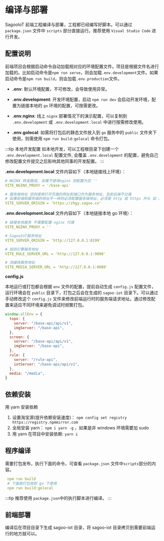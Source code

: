 # 编译与部署

SagooIoT 前端工程编译与部署，工程都已经编写好脚本。可以通过 `package.json` 文件中 `scripts` 部分直接运行。推荐使用 `Visual Studio Code` 进行开发。

## 配置说明

前端项目会根据启动命令自动加载相对应的环境配置文件。项目是根据文件名进行加载的。比如启动命令是`npm run serve`，则会加载`.env.development`文件。如果启动命令是`npm run build`，则会加载`.env.production`文件。

- **.env**: 默认环境配置，不可修改，会导致使用异常。

- **.env.development**: 开发环境配置，启动 `npm run dev` 会启动开发环境，配置为链接本地的 `go` 环境的配置，可按需更改。

- **.env.nginx**: 线上 `nignx` 部署情况下的演示配置，可以复制到 `.env.development` 或 `.env.development.local` 中进行按需修改使用。

- **.env.golocal**: 如需将打包后的静态文件放入到 `go` 服务中的 `public` 文件夹下使用，则需使用 `npm run build:golocal` 命令打包。

:::tip 本地开发配置
如本地开发，可以工程根目录下创建一个 `.env.development.local` 配置文件, 会覆盖 `.env.development` 的配置，避免自己修改配置文件提交之后影响其他同事的开发配置。
:::

**.env.development.local** 文件内容如下（本地链接线上环境）：

```yaml
# NGINX 转发路径, 如果不使用nginx 则配置为空 ''
VITE_NGINX_PROXY = '/base-api'

# 服务端地址 空则使用打开页面的网址和端口作为服务地址，及前后端不分离
# 如果前端和服务端的地址不一样则必须配置服务端地址，必须是 http 或 https 开头 如 http://127.0.0.1:8200
VITE_SERVER_ORIGIN = 'https://zhgy.sagoo.cn'
```

**.env.development.local** 文件内容如下（本地链接本地 go 环境）：

```yaml
# 链接本地服务 不需要配置 nginx 代理
VITE_NGINX_PROXY = ''

# SagooIoT服务地址
VITE_SERVER_ORIGIN = 'http://127.0.0.1:8199'

# 规则引擎服务地址
VITE_RULE_SERVER_URL = 'http://127.0.0.1:9090'

# 流媒体服务地址
VITE_MEDIA_SERVER_URL = 'http://127.0.0.1:8080'
```

**config.js**

本地运行或打包都会根据 `env` 文件的配置，提前自动生成 `config.js` 配置文件，运行环境会在 `public` 目录下，打包之后会在生成的 `sagoo-iot` 目录下。可以通过手动修改这个 `config.js` 文件来修改前端运行时的服务端请求地址。通过修改配置来适应不同环境来避免调试时频繁打包。

```javascript
window.allEnv = {
  topo: {
    server: "/base-api/api/v1",
    imgServer: "/base-api",
  },
  screen: {
    server: "/base-api/api/v1",
    imgServer: "/base-api",
  },
  rule: {
    server: "/rule-api",
    iotServer: "/base-api/api/v1",
  },
  media: "/media",
}
```

## 依赖安装

用 yarn 安装依赖

1. 设置淘宝源(提升依赖安装速度)： `npm config set registry https://registry.npmmirror.com`
2. 全局安装 yarn： `npm i yarn -g` ，如果是非 windows 环境需要加 sudo
3. 用 yarn 在项目中安装依赖: `yarn i`

## 程序编译

需要打包发布，执行下面的命令，可查看 `package.json` 文件中`scripts`部分的内容。

```yaml
 npm run build
 # 下面是打包放到 go 下使用
 npm run build:golocal
```

:::tip 推荐使用
`package.json`中的执行脚本进行编译。
:::

## 前端部署

编译后在项目目录下生成 sagoo-iot 目录，将 sagoo-iot 目录拷贝到需要前端运行的地方就可以。